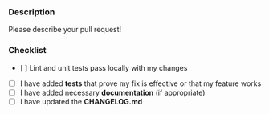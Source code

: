 ### Description

Please describe your pull request!


### Checklist

- [ ] Lint and unit tests pass locally with my changes
- [ ] I have added **tests** that prove my fix is effective or that my feature works
- [ ] I have added necessary **documentation** (if appropriate)
- [ ] I have updated the **CHANGELOG.md**
